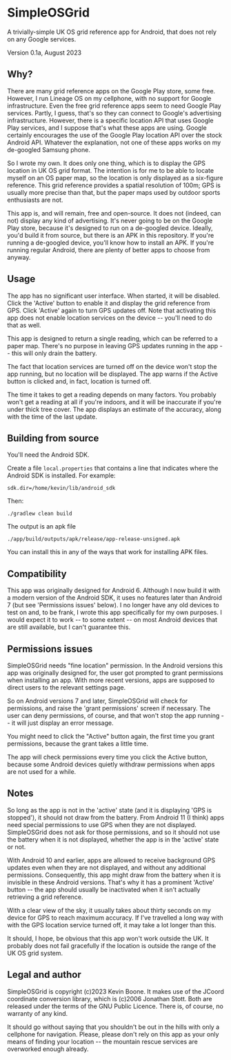 # SimpleOSGrid

A trivially-simple UK OS grid reference app for Android, that 
does not rely on any Google services.

Version 0.1a, August 2023

## Why?

There are many grid reference apps on the Google Play store, some free.
However, I run Lineage OS on my cellphone, with no support for Google
infrastructure. Even the free grid reference apps seem to need Google Play
services. Partly, I guess, that's so they can connect to Google's advertising
infrastructure. However, there is a specific location API that uses Google Play
services, and I suppose that's what these apps are using. Google certainly
encourages the use of the Google Play location API over the stock Android API.
Whatever the explanation, not one of these apps works on my de-googled Samsung
phone. 

So I wrote my own. It does only one thing, which is to display the GPS
location in UK OS grid format. The intention is for me to be able to locate
myself on an OS paper map, so the location is only displayed as a six-figure
reference. This grid reference provides a spatial resolution of 100m; GPS 
is usually more precise than that, but the paper maps used by outdoor
sports enthusiasts are not. 

This app is, and will remain, free and open-source. It does not (indeed, can 
not) display any kind of advertising. It's never going to be on the Google
Play store, because it's designed to run on a de-googled device. Ideally,
you'd build it from source, but there is an APK in this repository. If you're
running a de-googled device, you'll know how to install an APK. If you're
running regular Android, there are plenty of better apps to choose from 
anyway.

## Usage

The app has no significant user interface. When started, it will be disabled.
Click the 'Active' button to enable it and display the grid reference from 
GPS. Click 'Active' again to turn GPS updates off. Note that activating
this app does not enable location services on the device -- you'll need 
to do that as well. 

This app is designed to return a single reading, which can be referred to a 
paper map. There's no purpose in leaving GPS updates running in the app 
-- this will only drain the battery.

The fact that location services are turned off on the device won't stop the app
running, but no location will be displayed. The app warns if the Active button
is clicked and, in fact, location is turned off.

The time it takes to get a reading depends on many factors. You probably won't
get a reading at all if you're indoors, and it will be inaccurate if you're
under thick tree cover. The app displays an estimate of the accuracy, along with
the time of the last update. 

## Building from source

You'll need the Android SDK.

Create a file `local.properties` that contains a line that indicates where the
Android SDK is installed. For example:

    sdk.dir=/home/kevin/lib/android_sdk

Then:

    ./gradlew clean build

The output is an apk file 

    ./app/build/outputs/apk/release/app-release-unsigned.apk

You can install this in any of the ways that work for installing APK files.

## Compatibility

This app was originally designed for Android 6. Although I now build it with 
a modern version of the Android SDK, it uses no features later than Android
7 (but see 'Permissions issues' below). I no longer have any old devices to 
test on and, to be frank, I wrote this app specifically for my own purposes.
I would expect it to work -- to some extent -- on most Android devices that
are still available, but I can't guarantee this. 

## Permissions issues

SimpleOSGrid needs "fine location" permission. In the Android versions this app
was originally designed for, the user got prompted to grant permissions when
installing an app. With more recent versions, apps are supposed to direct users
to the relevant settings page. 

So on Android versions 7 and later, SimpleOSGrid will check for permissions, and
raise the 'grant permissions' screen if necessary. The user can deny permissions, 
of course,
and that won't stop the app running -- it will just display an error message.

You might need to click the "Active" button again, the first time you grant
permissions, because the grant takes a little time.

The app will check permissions every time you click the Active button, because
some Android devices quietly withdraw permissions when apps are not used for
a while.

## Notes

So long as the app is not in the 'active' state (and it is displaying
'GPS is stopped'), it should not draw from the battery. From Android 11
(I think) apps need special permissions to use GPS when they are not 
displayed. SimpleOSGrid does not ask for those permissions, and so
it should not use the battery when it is not displayed, whether the app
is in the 'active' state or not.

With Android 10 and earlier, apps are allowed to receive background GPS updates
even when they are not displayed, and without any additional permissions.
Consequently, this app might draw from the battery when it is invisible
in these Android versions. That's why it has a prominent 'Active' button -- 
the app should usually be inactivated when it isn't actually retrieving
a grid reference.

With a clear view of the sky, it usually takes about thirty seconds on
my device for GPS to reach maximum accuracy. If I've travelled a long
way with with the GPS location service turned off, it may take a lot longer
than this. 

It should, I hope, be obvious that this app won't work outside the UK.
It probably does not fail gracefully if the location is outside the
range of the UK OS grid system.

## Legal and author

SimpleOSGrid is copyright (c)2023 Kevin Boone. It makes use of the JCoord
coordinate conversion library, which is (c)2006 Jonathan Stott. Both are
released under the terms of the GNU Public Licence. There is, of course,
no warranty of any kind.

It should go without saying that you shouldn't be out in the hills with only
a cellphone for navigation. Please, please don't rely on this app as your
only means of finding your location -- the mountain rescue services are 
overworked enough already.


